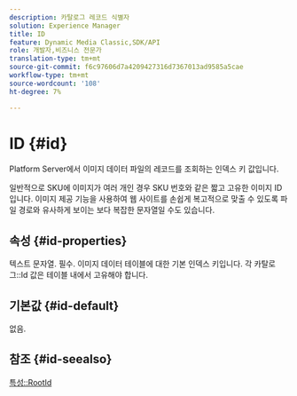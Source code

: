 ```yaml
---
description: 카탈로그 레코드 식별자
solution: Experience Manager
title: ID
feature: Dynamic Media Classic,SDK/API
role: 개발자,비즈니스 전문가
translation-type: tm+mt
source-git-commit: f6c97606d7a4209427316d7367013ad9585a5cae
workflow-type: tm+mt
source-wordcount: '108'
ht-degree: 7%

---
```



# ID {#id}

Platform Server에서 이미지 데이터 파일의 레코드를 조회하는 인덱스 키 값입니다.

일반적으로 SKU에 이미지가 여러 개인 경우 SKU 번호와 같은 짧고 고유한 이미지 ID입니다. 이미지 제공 기능을 사용하여 웹 사이트를 손쉽게 복고적으로 맞출 수 있도록 파일 경로와 유사하게 보이는 보다 복잡한 문자열일 수도 있습니다.

## 속성 {#id-properties}

텍스트 문자열. 필수. 이미지 데이터 테이블에 대한 기본 인덱스 키입니다. 각 카탈로그::Id 값은 테이블 내에서 고유해야 합니다.

## 기본값 {#id-default}

없음.

## 참조 {#id-seealso}

[특성::RootId](/help/aem-is-ir-api/is-api/image-catalog/image-serving-api-ref/c-image-catalog-reference/c-attributes-reference/r-rootid.md)